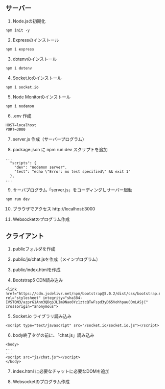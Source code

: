 ## サーバー
1. Node.jsの初期化
```
npm init -y
```

2. Expressのインストール
```
npm i express
```

3. dotenvのインストール
```
npm i dotenv
```

4. Socket.ioのインストール
```
npm i socket.io
```

5. Node Monitorのインストール
```
npm i nodemon
```

6. .env 作成
```
HOST=localhost
PORT=3000
```

7. server.js 作成（サーバープログラム）

8. package.json に npm run dev スクリプトを追加

```
...
  "scripts": {
    "dev": "nodemon server",
    "test": "echo \"Error: no test specified\" && exit 1"
  },
...
```

9. サーバプログラム「server.js」をコーディングしサーバー起動
```
npm run dev
```

10. ブラウザでアクセス
http://localhost:3000

11. Websocketのプログラム作成


## クライアント
1. publicフォルダを作成

2. public/js/chat.jsを作成（メインプログラム）

3. public/index.htmlを作成

4. Bootstrap5 CDN読み込み
```
<link href="https://cdn.jsdelivr.net/npm/bootstrap@5.0.2/dist/css/bootstrap.min.css" rel="stylesheet" integrity="sha384-EVSTQN3/azprG1Anm3QDgpJLIm9Nao0Yz1ztcQTwFspd3yD65VohhpuuCOmLASjC" crossorigin="anonymous">
```

5. Socket.io ライブラリ読み込み
```
<script type="text/javascript" src="/socket.io/socket.io.js"></script>
```

6. body終了タグの前に、「chat.js」読み込み  
```
<body>
...
...
<script src="js/chat.js"></script>
</body>
```

7. index.html に必要なチャットに必要なDOMを追加

8. Websocketのプログラム作成